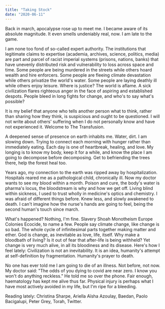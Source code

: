```yaml
---
title: "Taking Stock"
date: "2020-06-11"
---
```


Back in march, apocalypse rose up to meet me. I became aware of its absolute magnitude. It even smells undeniably real, now. I am late to the game.

I am none too fond of so-called expert authority. The institutions that legitimate claims to expertise (academia, archives, science, politics, media) are part and parcel of racist imperial systems (prisons, nations, banks) that have unevenly distributed risk and vulnerability to loss across space and time. Some people are being murdered in the streets while others hoard wealth and hire enforcers. Some people are fleeing climate devastation while others privatize the world's water. Some people are laying deathly ill while others enjoy leisure. Where is justice? The world is aflame. A sick civilization flares righteous anger in the face of aspiring and established despots. People bleed in long fights for change, and who's to say what's possible?

It is my belief that anyone who tells another person what to think, rather than sharing how they think, is suspicious and ought to be questioned. I will not write about others' suffering when I do not personally know and have not experienced it. Welcome to The Transfusion.

A deepened sense of presence on earth inhabits me. Water, dirt. I am slowing down. Trying to connect each morning with hunger rather than immediately eating. Each day is one of heartbreak, healing, and love. My longing is to know my body, keep it for a while, and know the place I am going to decompose before decomposing. Get to befriending the trees there, help the forest heal too.

Years ago, my connection to the earth was ripped away by hospitalization. Hospitals reared me as a pathological child, chronically ill. Now my doctor wants to see my blood within a month. Poison and cure, the body's water is pharma's locus, the bloodstream is why and how we get off. Living blind within sickness, I used to trust wholly in medicine's optics and chemistry. I was afraid of different things before. Knew less, and slowly awakened to death. I can't imagine how the nurse's hands are going to feel, being the second human's touch since march.

What's happened? Nothing, I'm fine. Slavery Shoah Monotheism Europe Colonies Ecocide, to name a few. People say climate change, like change is so bad. The whole cycle of infinitesimal parts together making matter and ether. God is change, as inevitable as love, life, itself. Why make a bloodbath of living? Is it out of fear that after-life is being withheld? Yet change is very much alive, in all its bloodiness and its disease. Here's how I feel lately: Civilization is not an inevitability. It is an idea, humanity's attempt at self-definition by fragmentation. Humanity's prayer to death.

No one has ever told me I am going to die of an illness. Not before, not now. My doctor said: "The odds of you dying to covid are near zero. I know you won't do anything reckless." He told me so over the phone. Fair enough, haematology has kept me alive thus far. Physical injury is perhaps what I have most actively avoided in my life, but I'm ripe for a bleeding.

Reading lately: Christina Sharpe, Ariella Aïsha Azoulay, Baedan, Paolo Bacigalupi, Peter Grey, Torah, Twitter.
